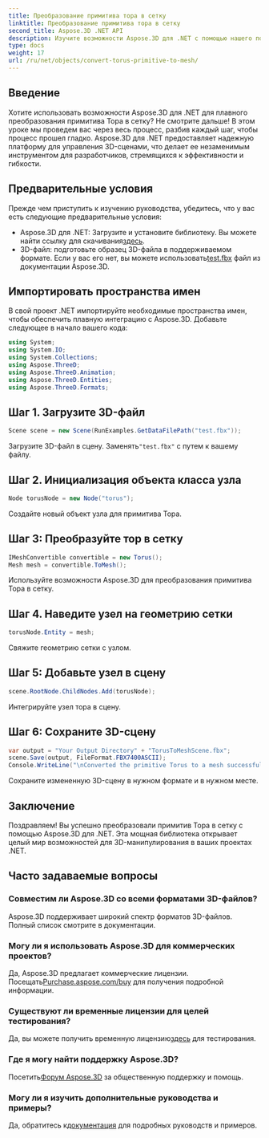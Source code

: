 ```yaml
---
title: Преобразование примитива тора в сетку
linktitle: Преобразование примитива тора в сетку
second_title: Aspose.3D .NET API
description: Изучите возможности Aspose.3D для .NET с помощью нашего пошагового руководства по преобразованию примитивов Torus в сетки. Улучшите свою 3D-разработку без особых усилий!
type: docs
weight: 17
url: /ru/net/objects/convert-torus-primitive-to-mesh/
---
```

## Введение
Хотите использовать возможности Aspose.3D для .NET для плавного преобразования примитива Тора в сетку? Не смотрите дальше! В этом уроке мы проведем вас через весь процесс, разбив каждый шаг, чтобы процесс прошел гладко. Aspose.3D для .NET предоставляет надежную платформу для управления 3D-сценами, что делает ее незаменимым инструментом для разработчиков, стремящихся к эффективности и гибкости.
## Предварительные условия
Прежде чем приступить к изучению руководства, убедитесь, что у вас есть следующие предварительные условия:
-  Aspose.3D для .NET: Загрузите и установите библиотеку. Вы можете найти ссылку для скачивания[здесь](https://releases.aspose.com/3d/net/).
-  3D-файл: подготовьте образец 3D-файла в поддерживаемом формате. Если у вас его нет, вы можете использовать[test.fbx](https://reference.aspose.com/3d/net/) файл из документации Aspose.3D.
## Импортировать пространства имен
В свой проект .NET импортируйте необходимые пространства имен, чтобы обеспечить плавную интеграцию с Aspose.3D. Добавьте следующее в начало вашего кода:
```csharp
using System;
using System.IO;
using System.Collections;
using Aspose.ThreeD;
using Aspose.ThreeD.Animation;
using Aspose.ThreeD.Entities;
using Aspose.ThreeD.Formats;
```
## Шаг 1. Загрузите 3D-файл
```csharp
Scene scene = new Scene(RunExamples.GetDataFilePath("test.fbx"));
```
Загрузите 3D-файл в сцену. Заменять`"test.fbx"` с путем к вашему файлу.
## Шаг 2. Инициализация объекта класса узла
```csharp
Node torusNode = new Node("torus");
```
Создайте новый объект узла для примитива Тора.
## Шаг 3: Преобразуйте тор в сетку
```csharp
IMeshConvertible convertible = new Torus();
Mesh mesh = convertible.ToMesh();
```
Используйте возможности Aspose.3D для преобразования примитива Тора в сетку.
## Шаг 4. Наведите узел на геометрию сетки
```csharp
torusNode.Entity = mesh;
```
Свяжите геометрию сетки с узлом.
## Шаг 5: Добавьте узел в сцену
```csharp
scene.RootNode.ChildNodes.Add(torusNode);
```
Интегрируйте узел тора в сцену.
## Шаг 6: Сохраните 3D-сцену
```csharp
var output = "Your Output Directory" + "TorusToMeshScene.fbx";
scene.Save(output, FileFormat.FBX7400ASCII);
Console.WriteLine("\nConverted the primitive Torus to a mesh successfully.\nFile saved at " + output);
```
Сохраните измененную 3D-сцену в нужном формате и в нужном месте.
## Заключение
Поздравляем! Вы успешно преобразовали примитив Тора в сетку с помощью Aspose.3D для .NET. Эта мощная библиотека открывает целый мир возможностей для 3D-манипулирования в ваших проектах .NET.
## Часто задаваемые вопросы
### Совместим ли Aspose.3D со всеми форматами 3D-файлов?
Aspose.3D поддерживает широкий спектр форматов 3D-файлов. Полный список смотрите в документации.
### Могу ли я использовать Aspose.3D для коммерческих проектов?
 Да, Aspose.3D предлагает коммерческие лицензии. Посещать[Purchase.aspose.com/buy](https://purchase.aspose.com/buy) для получения подробной информации.
### Существуют ли временные лицензии для целей тестирования?
 Да, вы можете получить временную лицензию[здесь](https://purchase.aspose.com/temporary-license/) для тестирования.
### Где я могу найти поддержку Aspose.3D?
 Посетить[Форум Aspose.3D](https://forum.aspose.com/c/3d/18) за общественную поддержку и помощь.
### Могу ли я изучить дополнительные руководства и примеры?
 Да, обратитесь к[документация](https://reference.aspose.com/3d/net/) для подробных руководств и примеров.
